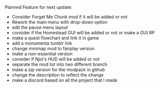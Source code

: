 Planned Feature for next update:

- Consider Forget Me Chunk mod if it will be added or not
- Rework the main menu with drop-down option
- edit the pause menu layout
- consider if the Homestead GUI will be added or not or make a GUI RP
- make a quest flowchart and link it in game
- add a monumenta tumblr link
- change minimap mod to fairplay version
- make a non-essential version
- consider if Njol's HUD will be added or not
- separate the mod list into two different branch
- make a zip version for the modpack in github
- change the description to reflect the change
- make a discord based on all the project that I made
